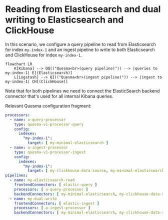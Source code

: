 # Reading from Elasticsearch and dual writing to Elasticsearch and ClickHouse

In this scenario, we configure a query pipeline to read from Elasticsearch for index `my-index-1` and an ingest pipeline to write to both Elasticsearch and ClickHouse for index `my-index-1`.

```mermaid
flowchart LR 
    K[Kibana] --> QQ(("Quesma<br>(query pipeline)")) --> |queries to my-index-1| E[(Elasticsearch)]
    L[Logstash] --> QI(("Quesma<br>(ingest pipeline)")) --> |ingest to my-index-1| CH[(ClickHouse)]
```

Note that for both pipelines we need to connect the ElasticSearch backend connector that's used for all internal Kibana queries.

Relevant Quesma configuration fragment:
```yaml
processors:
  - name: a-query-processor
    type: quesma-v1-processor-query
    config:
      indexes:
        "my-index-1":
          target: [ my-minimal-elasticsearch ]
  - name: a-ingest-processor
    type: quesma-v1-processor-ingest
    config:
      indexes:
        "my-index-1":
          target: [ my-clickhouse-data-source, my-minimal-elasticsearch ]
pipelines:
  - name: my-elasticsearch-read
    frontendConnectors: [ elastic-query ]
    processors: [ a-query-processor ]
    backendConnectors: [ my-minimal-elasticsearch, my-clickhouse-data-source ]
  - name: my-dual-write
    frontendConnectors: [ elastic-ingest ]
    processors: [ a-ingest-processor ]
    backendConnectors: [ my-minimal-elasticsearch, my-clickhouse-data-source ]    
```
